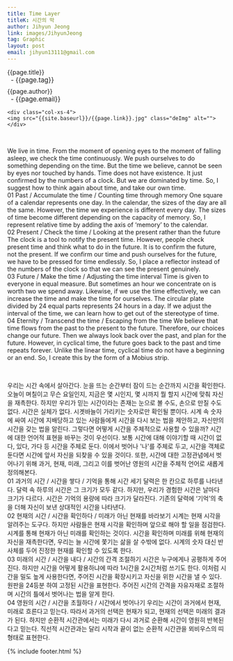 ```yaml
---
title: Time Layer
titleK: 시간의 막
author: Jihyun Jeong
link: images/JihyunJeong
tag: Graphic
layout: post
email: jihyun13111@gmail.com
---	
```


<div class="container">

<div class="deDep">
{{page.title}}<br>
<p style="font-size:15px; margin:0px; padding:0px 0px 0px 8px; margin:0px 0px 8px 0px;">- {{page.tag}}</p>
{{page.author}}<br>
<p style="font-size:15px; margin:0px; padding:0px 0px 0px 8px;">- {{page.email}}</p>
</div>


<div class="row" class="imgcolor">
	
	<div class="col-xs-4">
	<img src="{{site.baseurl}}/{{page.link}}.jpg" class="deImg" alt=""></div>
	
</div>
<br>

<div class="det lato">


We live in time. From the moment of opening eyes to the moment of falling asleep, we check the time continuously. We push ourselves to do something depending on the time. 
But the time we believe, cannot be seen by eyes nor touched by hands. Time does not have existence. It just confirmed by the numbers of a clock. But we are dominated by time. So, I suggest how to think again about time, and take our own time.
<br>
01 Past / Accumulate the time / Counting time through memory
One square of a calendar represents one day. In the calendar, the sizes of the day are all the same. However, the time we experience is different every day. The sizes of time become different depending on the capacity of memory. So, I represent relative time by adding the axis of ‘memory’ to the calendar. 
<br>
02 Present / Check the time / Looking at the present rather than the future
The clock is a tool to notify the present time. However, people check present time and think what to do in the future. It is to confirm the future, not the present. If we confirm our time and push ourselves for the future, we have to be pressed for time endlessly. So, I place a reflector instead of the numbers of the clock so that we can see the present genuinely.
<br>
03 Future / Make the time / Adjusting the time interval
Time is given to everyone in equal measure. But sometimes an hour we concentrate on is worth two we spend away. Likewise, if we use the time effectively, we can increase the time and make the time for ourselves. The circular plate divided by 24 equal parts represents 24 hours in a day. If we adjust the interval of the time, we can learn how to get out of the stereotype of time.
<br>
04 Eternity / Transcend the time / Escaping from the time
We believe that time flows from the past to the present to the future. Therefore, our choices change our future. Then we always look back over the past, and plan for the future. However, in cyclical time, the future goes back to the past and time repeats forever. Unlike the linear time, cyclical time do not have a beginning or an end. So, I create this by the form of a Mobius strip.



</div>

<br>

<div class="noto">

우리는 시간 속에서 살아간다. 눈을 뜨는 순간부터 잠이 드는 순간까지 시간을 확인한다. 오늘이 며칠이고  무슨 요일인지, 지금은 몇 시인지, 몇 시까지 뭘 할지 시간에 맞춰 자신을 재촉한다.
하지만 우리가 믿는 시간이라는 존재는 눈으로 볼 수도, 손으로 만질 수도 없다. 시간은 실체가 없다. 시곗바늘이 가리키는 숫자로만 확인될 뿐이다. 시계 속 숫자에 싸여 시간에 지배당하고 있는 사람들에게 시간을 다시 보는 법을 제안하고, 자신만의 시간을 갖는 법을 알린다.
그렇다면 어떻게 시간을 주체적으로 사용할 수 있을까? 시간에 대한 언어적 표현을 바꾸는 것이 우선이다. 보통 시간에 대해 이야기할 때 시간이 없다, 있다, 가다 등 시간을 주체로 둔다. 이에서 벗어나 '나'를 주체로 두고, 시간을 객체로 둔다면 시간에 앞서 자신을 되찾을 수 있을 것이다. 또한, 시간에 대한 고정관념에서 벗어나기 위해 과거, 현재, 미래, 그리고 이를 벗어난 영원의 시간을 주체적 언어로 새롭게 정의해본다.
<br>
01 과거의 시간 / 시간을 쌓다 / 기억을 통해 시간 세기
달력은 한 칸으로 하루를 나타낸다. 달력 속 하루의 시간은 그 크기가 모두 같다. 하지만, 우리가 경험한 시간은 날마다 크기가 다르다. 시간은 기억의 용량에 따라 크기가 달라진다. 기존의 달력에 ‘기억’의 축을 더해 자신이 보낸 상대적인 시간을 나타낸다.
<br>
02 현재의 시간 / 시간을 확인하다 / 미래가 아닌 현재를 바라보기
시계는 현재 시각을 알려주는 도구다. 하지만 사람들은 현재 시각을 확인하며 앞으로 해야 할 일을 점검한다. 시계를 통해 현재가 아닌 미래를 확인하는 것이다. 시간을 확인하며 미래를 위해 현재의 자신을 재촉한다면, 우리는 늘 시간에 쫓기는 삶을 살 수밖에 없다. 시계의 숫자 대신 반사체를 두어 진정한 현재를 확인할 수 있도록 한다.
<br>
03 미래의 시간 / 시간을 내다 / 시간의 간격 조절하기
시간은 누구에게나 공평하게 주어진다. 하지만 시간을 어떻게 활용하냐에 따라 1시간을 2시간처럼 쓰기도 한다. 이처럼 시간을 밀도 높게 사용한다면, 주어진 시간을 확장시키고 자신을 위한 시간을 낼 수 있다. 원판을 24등분 하여 고정된 시간을 표현한다. 주어진 시간의 간격을 자유자재로 조절하며 시간의 틀에서 벗어나는 법을 알게 한다.
<br>
04 영원의 시간 / 시간을 초월하다 / 시간에서 벗어나기
우리는 시간이 과거에서 현재, 미래로 흐른다고 믿는다. 따라서 과거의 선택은 현재가 되고, 현재의 선택은 미래의 결과가 된다. 하지만 순환적 시간관에서는 미래가 다시 과거로 순환해 시간이 영원히 반복된다고 믿는다. 직선적 시간관과는 달리 시작과 끝이 없는 순환적 시간관을 뫼비우스의 띠 형태로 표현한다.


</div>


	

</div> 

{% include footer.html %}